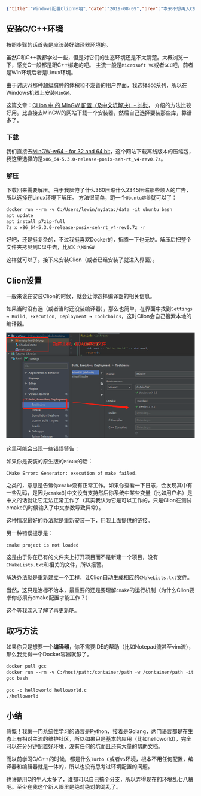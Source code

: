 ```json lw-blog-meta
{"title":"Windows配置Clion环境","date":"2019-08-09","brev":"本来不想再入C的坑了，可是无奈学操作系统必须要懂C，那么就只好配置一下开发环境了。借鉴以往的经验，决定继续充分利用IDE的强大功能来帮助学习。","tags":["C"],"path":"blog/2019/190810-Windows配置Clion环境.md"}
```



## 安装C/C++环境

按照步骤的话首先是应该装好编译器环境的。

虽然C和C++我都学过一些，但是对它们的生态环境还是不太清楚。大概浏览一下，感觉C一般都是跟C++绑定的吧。
主流一般是`Microsoft VC`或者`GCC`吧，前者是Win环境后者是Linux环境。

由于讨厌`VS`那种超级臃肿的体积和不友善的用户界面，我选择`GCC`系列，所以在Windows机器上安装`MinGW`。

这篇文章：[CLion 中 的 MinGW 配置（及中文坑解决）- 刘慰](https://zhuanlan.zhihu.com/p/43680621)，
介绍的方法比较好用。比直接去MinGW的网站下载一个安装器，然后自己选择要装那些库，靠谱多了。

### 下载

我们直接去[MinGW-w64 - for 32 and 64 bit](https://sourceforge.net/projects/mingw-w64/files/Toolchains%20targetting%20Win64/Personal%20Builds/mingw-builds/5.3.0/threads-posix/seh/)，这个网站下载离线版本的压缩包，我这里选择的是`x86_64-5.3.0-release-posix-seh-rt_v4-rev0.7z`。

### 解压

下载回来需要解压。由于我厌倦了什么360压缩什么2345压缩那些烦人的广告，所以选择在Linux环境下解压。
方法很简单，跑一个`Ubuntu容器`就可以了：

```shell
docker run --rm -v C:/Users/lewin/mydata:/data -it ubuntu bash
apt update
apt install p7zip-full
7z x x86_64-5.3.0-release-posix-seh-rt_v4-rev0.7z -r
```

好吧，还是挺复杂的，不过我挺喜欢Docker的，折腾一下也无妨。解压后把整个文件夹拷贝到C盘中去，比如`C:\MinGW`

这样就可以了。接下来安装Clion（或者已经安装了就进入界面）。

## Clion设置

一般来说在安装Clion的时候，就会让你选择编译器的相关信息。

如果当时没有选（或者当时还没装编译器），那么也简单，在界面中找到`Settings → Build, Execution, Deployment → Toolchains`，这时Clion会自己搜索本地的编译器。

![Clion](https://raw.githubusercontent.com/Saodd/Saodd.github.io.backup-Jun2020/master/static/blog/2019-08-10-Clion.png)

这里可能会出现一些错误警告：

如果你是安装的原生版的`MinGW`的话：

```text
CMake Error: Generator: execution of make failed.
```

之类的，意思是告诉你`cmake`没有正常工作。如果你查看一下日志，会发现其中有一些乱码，是因为`cmake`对中文没有支持然后你系统中某些变量（比如用户名）是中文的话就让它无法正常工作了（其实我认为它是可以工作的，只是Clion在测试cmake的时候输入了中文参数导致异常）。

这种情况最好的办法就是重新安装一下，用我上面提供的链接。

另一种错误提示是：

```text
cmake project is not loaded
```

这是由于你在已有的文件夹上打开项目而不是新建一个项目，没有`CMakeLists.txt`和相关的文件，所以报警。

解决办法就是重新建立一个工程，让Clion自动生成相应的`CMakeLists.txt`文件。

当然，这只是治标不治本，最重要的还是要理解`cmake`的运行机制（为什么Clion要求你必须有cmake配置才能工作？）

这个等我深入了解了再更新吧。

## 取巧方法

如果你只是想要一个**编译器**，你不需要IDE的帮助（比如Notepad流甚至vim流），那么我觉得一个Docker容器就够了。

```shell
docker pull gcc
docker run --rm -v C:/host/path:/container/path -w /container/path -it gcc bash

gcc -o helloworld helloworld.c
./helloworld
```

## 小结

感慨！我第一门系统性学习的语言是Python，接着是Golang，两门语言都是在生态上有相对主流的维护社区，所以如果只是基本的应用（比如helloworld），完全可以在分分钟配置好环境，没有任何的坑而且还有大量的帮助文档。

而以前学习C/C++的时候，都是什么`Turbo C`或者`VS`环境，根本不用任何配置，编译器和编辑器就是一体的，所以也没有思考过环境配置的问题。

也许是用C的牛人太多了，谁都可以自己搞个分支，所以弄得现在的环境乱七八糟吧。至少在我这个新人眼里是绝对绝对的混乱了。
